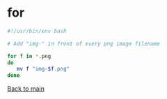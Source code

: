 # for

```for.sh
#!/usr/bin/env bash

# Add "img-" in front of every png image filename

for f in *.png
do
   mv f "img-$f.png" 
done
```
[Back to main](index)